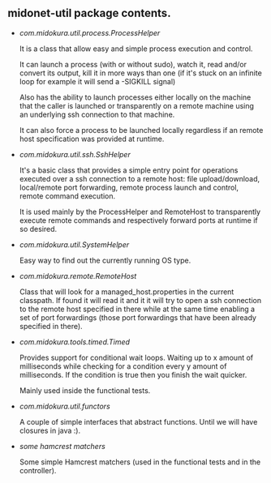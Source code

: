 ## midonet-util package contents.

-   *com.midokura.util.process.ProcessHelper*

    It is a class that allow easy and simple process execution and control.

    It can launch a process (with or without sudo), watch it, read and/or
    convert its output, kill it in more ways than one (if it's stuck on an
    infinite loop for example it will send a -SIGKILL signal)

    Also has the ability to launch processes either locally on the machine that
    the caller is launched or transparently on a remote machine using an
    underlying ssh connection to that machine.

    It can also force a process to be launched locally regardless if an remote
    host specification was provided at runtime.

-   *com.midokura.util.ssh.SshHelper*

    It's a basic class that provides a simple entry point for operations executed
    over a ssh connection to a remote host: file upload/download,
    local/remote port forwarding, remote process launch and control,
    remote command execution.

    It is used mainly by the ProcessHelper and RemoteHost
    to transparently execute remote commands and respectively forward ports at
    runtime if so desired.

- *com.midokura.util.SystemHelper*

    Easy way to find out the currently running OS type.

- *com.midokura.remote.RemoteHost*

    Class that will look for a managed_host.properties in the current classpath.
    If found it will read it and it it will try to open a ssh connection to the
    remote host specified in there while at the same time enabling a set of port
    forwardings (those port forwardings that have been already specified in there).

- *com.midokura.tools.timed.Timed*

    Provides support for conditional wait loops. Waiting up to x amount of
    milliseconds while checking for a condition every y amount of milliseconds.
    If the condition is true then you finish the wait quicker.

    Mainly used inside the functional tests.

- *com.midokura.util.functors*

    A couple of simple interfaces that abstract functions. Until we will have
    closures in java :).

- *some hamcrest matchers*

    Some simple Hamcrest matchers (used in the functional tests and in the controller).

